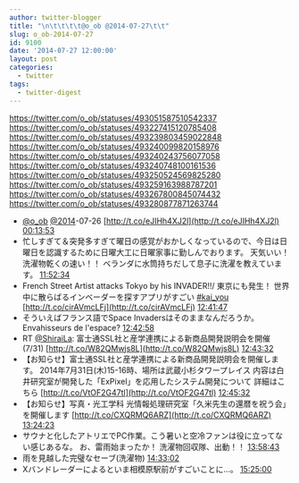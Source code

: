 ```yaml
---
author: twitter-blogger
title: "\n\t\t\t\t@o_ob @2014-07-27\t\t"
slug: o_ob-2014-07-27
id: 9100
date: '2014-07-27 12:00:00'
layout: post
categories:
  - twitter
tags:
  - twitter-digest
---
```


https://twitter.com/o_ob/statuses/493051587510542337 https://twitter.com/o_ob/statuses/493227415120785408 https://twitter.com/o_ob/statuses/493239803459022848 https://twitter.com/o_ob/statuses/493240099820158976 https://twitter.com/o_ob/statuses/493240243756077058 https://twitter.com/o_ob/statuses/493240748100161536 https://twitter.com/o_ob/statuses/493250524569825280 https://twitter.com/o_ob/statuses/493259163988787201 https://twitter.com/o_ob/statuses/493267800845074432 https://twitter.com/o_ob/statuses/493280877871263744  

*   [@o_ob](https://twitter.com/o_ob) [@2014](https://twitter.com/2014)-07-26 [http://t.co/eJIHh4XJ2l](http://t.co/eJIHh4XJ2l) [00:13:53](https://twitter.com/o_ob/statuses/493051587510542337)
*   忙しすぎて＆突発多すぎて曜日の感覚がおかしくなっているので、今日は日曜日を認識するために日曜大工に日曜家事に勤しんでおります。 天気いい！洗濯物乾くの速い！！ ベランダに水筒持ちだして息子に洗濯を教えています。 [11:52:34](https://twitter.com/o_ob/statuses/493227415120785408)
*   French Street Artist attacks Tokyo by his INVADER!!/ 東京にも発生！ 世界中に散らばるインベーダーを探すアプリがすごい [#kai_you](https://twitter.com/search?q=%23kai_you&src=hash) [http://t.co/cirAVmcLFj](http://t.co/cirAVmcLFj) [12:41:47](https://twitter.com/o_ob/statuses/493239803459022848)
*   そういえばフランス語でSpace Invadersはそのままなんだろうか。 Envahisseurs de l'espace? [12:42:58](https://twitter.com/o_ob/statuses/493240099820158976)
*   RT [@ShiraiLa](https://twitter.com/ShiraiLa): 富士通SSL社と産学連携による新商品開発説明会を開催(7/31) [http://t.co/W82QMwjs8L](http://t.co/W82QMwjs8L) [12:43:32](https://twitter.com/o_ob/statuses/493240243756077058)
*   【お知らせ】富士通SSL社と産学連携による新商品開発説明会を開催します。 2014年7月31日(木)15-16時、場所は武蔵小杉タワープレイス 内容は白井研究室が開発した「ExPixel」を応用したシステム開発について 詳細はこちら [http://t.co/VtOF2G47tl](http://t.co/VtOF2G47tl) [12:45:32](https://twitter.com/o_ob/statuses/493240748100161536)
*   【お知らせ】写真・光工学科 光情報処理研究室「久米先生の還暦を祝う会」を開催します [http://t.co/CXQRMQ6ARZ](http://t.co/CXQRMQ6ARZ) [13:24:23](https://twitter.com/o_ob/statuses/493250524569825280)
*   サウナと化したアトリエでPC作業。こう暑いと空冷ファンは役に立ってない感じあるな。 お、雷雨始まったか！ 洗濯物回収隊、出動！！ [13:58:43](https://twitter.com/o_ob/statuses/493259163988787201)
*   雨を見越した完璧なセーブ(洗濯物) [14:33:02](https://twitter.com/o_ob/statuses/493267800845074432)
*   Xバンドレーダーによるといま相模原駅前がすごいことに...。 [15:25:00](https://twitter.com/o_ob/statuses/493280877871263744)